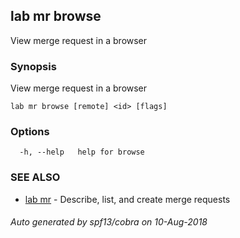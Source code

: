 ## lab mr browse

View merge request in a browser

### Synopsis

View merge request in a browser

```
lab mr browse [remote] <id> [flags]
```

### Options

```
  -h, --help   help for browse
```

### SEE ALSO

* [lab mr](lab_mr.md)	 - Describe, list, and create merge requests

###### Auto generated by spf13/cobra on 10-Aug-2018
